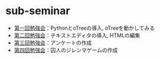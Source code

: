 # sub-seminar

- [第一回勉強会](/otree_1.md)：PythonとoTreeの導入, oTreeを動かしてみる
- [第二回勉強会](/otree_2.md)：テキストエディタの導入, HTMLの編集
- [第三回勉強会](/otree_3.md)：アンケートの作成
- [第四回勉強会](/otree_4.md)：囚人のジレンマゲームの作成
